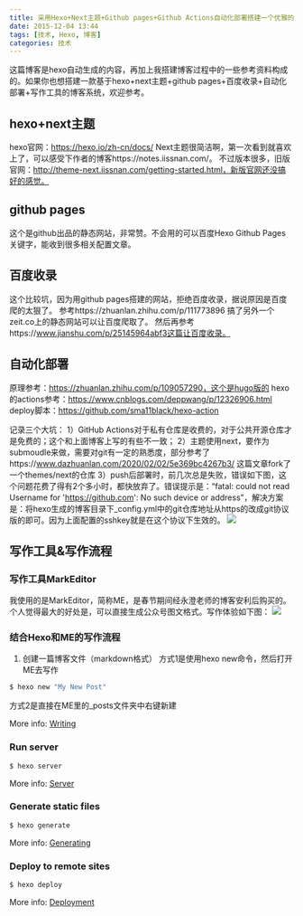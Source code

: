 ```yaml
---
title: 采用Hexo+Next主题+Github pages+Github Actions自动化部署搭建一个优雅的博客系统
date: 2015-12-04 13:44
tags: [技术, Hexo, 博客]
categories: 技术
---
```

这篇博客是hexo自动生成的内容，再加上我搭建博客过程中的一些参考资料构成的。如果你也想搭建一款基于hexo+next主题+github pages+百度收录+自动化部署+写作工具的博客系统，欢迎参考。
<!-- more -->
## hexo+next主题
hexo官网：https://hexo.io/zh-cn/docs/
Next主题很简洁啊，第一次看到就喜欢上了，可以感受下作者的博客https://notes.iissnan.com/。
不过版本很多，旧版官网：http://theme-next.iissnan.com/getting-started.html，新版官网还没搞好的感觉。

## github pages
这个是github出品的静态网站，非常赞。不会用的可以百度Hexo Github Pages关键字，能收到很多相关配置文章。

## 百度收录
这个比较坑，因为用github pages搭建的网站，拒绝百度收录，据说原因是百度爬的太狠了。
参考https://zhuanlan.zhihu.com/p/111773896 搞了另外一个zeit.co上的静态网站可以让百度爬取了。
然后再参考https://www.jianshu.com/p/25145964abf3这篇让百度收录。

## 自动化部署
原理参考：https://zhuanlan.zhihu.com/p/109057290，这个是hugo版的
hexo的actions参考：https://www.cnblogs.com/deppwang/p/12326906.html
deploy脚本：https://github.com/sma11black/hexo-action

记录三个大坑：
1）GitHub Actions对于私有仓库是收费的，对于公共开源仓库才是免费的；这个和上面博客上写的有些不一致；
2）主题使用next，要作为submoudle来做，需要对git有一定的熟悉度，部分参考了https://www.dazhuanlan.com/2020/02/02/5e369bc4267b3/ 这篇文章fork了一个themes/next的仓库
3）push后部署时，前几次总是失败，错误如下图，这个问题花费了得有2个多小时，都快放弃了。错误提示是：“fatal: could not read Username for 'https://github.com': No such device or address”，解决方案是：将hexo生成的博客目录下_config.yml中的git仓库地址从https的改成git协议版的即可。因为上面配置的sshkey就是在这个协议下生效的。
![](http://image.onlyfew.cn/bitcron/20200527153202.png)

## 写作工具&写作流程
### 写作工具MarkEditor
我使用的是MarkEditor，简称ME，是春节期间经永澄老师的博客安利后购买的。个人觉得最大的好处是，可以直接生成公众号图文格式。写作体验如下图：
![](http://image.onlyfew.cn/bitcron/20200527154708.png)
### 结合Hexo和ME的写作流程
1. 创建一篇博客文件（markdown格式）
方式1是使用hexo new命令，然后打开ME去写作
``` bash
$ hexo new "My New Post"
```
方式2是直接在ME里的_posts文件夹中右键新建

More info: [Writing](https://hexo.io/docs/writing.html)

### Run server

``` bash
$ hexo server
```

More info: [Server](https://hexo.io/docs/server.html)

### Generate static files

``` bash
$ hexo generate
```

More info: [Generating](https://hexo.io/docs/generating.html)

### Deploy to remote sites

``` bash
$ hexo deploy
```

More info: [Deployment](https://hexo.io/docs/one-command-deployment.html)
